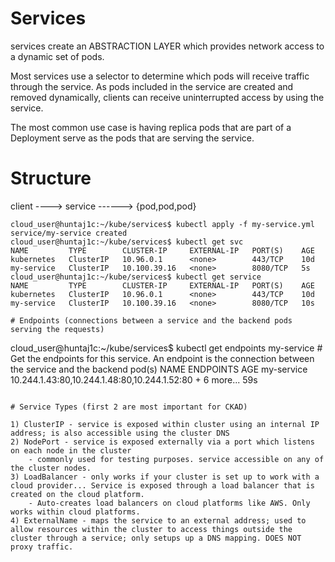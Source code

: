 # Services
services create an ABSTRACTION LAYER which provides network access to a dynamic set of pods. 

Most services use a selector to determine which pods will receive traffic through the service. As pods included in the service are created and removed dynamically, clients can receive uninterrupted access by using the service.

The most common use case is having replica pods that are part of a Deployment serve as the pods that are serving the service.

# Structure
client ----> service ------> {pod,pod,pod}
```
cloud_user@huntaj1c:~/kube/services$ kubectl apply -f my-service.yml
service/my-service created
cloud_user@huntaj1c:~/kube/services$ kubectl get svc
NAME         TYPE        CLUSTER-IP     EXTERNAL-IP   PORT(S)    AGE
kubernetes   ClusterIP   10.96.0.1      <none>        443/TCP    10d
my-service   ClusterIP   10.100.39.16   <none>        8080/TCP   5s
cloud_user@huntaj1c:~/kube/services$ kubectl get service
NAME         TYPE        CLUSTER-IP     EXTERNAL-IP   PORT(S)    AGE
kubernetes   ClusterIP   10.96.0.1      <none>        443/TCP    10d
my-service   ClusterIP   10.100.39.16   <none>        8080/TCP   10s

# Endpoints (connections between a service and the backend pods serving the requests)

```
cloud_user@huntaj1c:~/kube/services$ kubectl get endpoints my-service # Get the endpoints for this service. An endpoint is the connection between the service and the backend pod(s)
NAME         ENDPOINTS                                                  AGE
my-service   10.244.1.43:80,10.244.1.48:80,10.244.1.52:80 + 6 more...   59s
```

# Service Types (first 2 are most important for CKAD)

1) ClusterIP - service is exposed within cluster using an internal IP address; is also accessible using the cluster DNS
2) NodePort - service is exposed externally via a port which listens on each node in the cluster 
	- commonly used for testing purposes. service accessible on any of the cluster nodes.
3) LoadBalancer - only works if your cluster is set up to work with a cloud provider... Service is exposed through a load balancer that is created on the cloud platform.
	- Auto-creates load balancers on cloud platforms like AWS. Only works within cloud platforms. 
4) ExternalName - maps the service to an external address; used to allow resources within the cluster to access things outside the cluster through a service; only setups up a DNS mapping. DOES NOT proxy traffic. 
